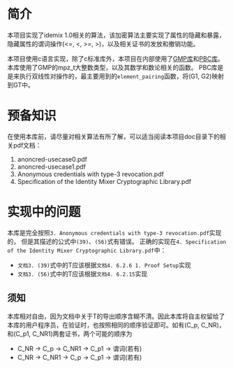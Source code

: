# 简介

本项目实现了idemix 1.0相关的算法，该加密算法主要实现了属性的隐藏和暴露，
隐藏属性的谓词操作(<=, <, >=, >)，以及相关证书的发放和撤销功能。

本项目使用c语言实现，除了c标准库外，本项目在内部使用了[GMP库][GMP]和[PBC库][PBC]。
本库使用了GMP的mpz_t大整数类型，以及其数学和数论相关的函数。
PBC库是是来执行双线性对操作的，最主要用到的`element_pairing`函数，将(G1, G2)映射到GT中。

# 预备知识

在使用本库前，请尽量对相关算法有所了解，可以适当阅读本项目doc目录下的相关pdf文档：

1. anoncred-usecase0.pdf
2. anoncred-usecase1.pdf
3. Anonymous credentials with type-3 revocation.pdf
4. Specification of the Identity Mixer Cryptographic Library.pdf

# 实现中的问题

本库是完全按照`3. Anonymous credentials with type-3 revocation.pdf`实现的，
但是其描述的公式中`(39)`、`(56)`式有错误。
正确的实现在`4. Specification of the Identity Mixer Cryptographic Library.pdf`中：

- `文档3. (39)`式中的T应该根据`文档4. 6.2.6 1. Proof Setup`实现
- `文档3. (56)`式中的T应该根据`文档4. 6.2.15`实现

## 须知

本库相对自由，因为文档中关于T的导出顺序含糊不清。因此本库将自主权留给了本库的用户程序员，在验证时，也按照相同的顺序验证即可。如有(C_p, C_NR)，和(C_p1, C_NR1)两套证书，两个可能的顺序为
- C_NR -> C_p -> C_NR1 -> C_p1 -> 谓词(若有)
- C_NR -> C_NR1 -> C_p -> C_p1 -> 谓词(若有)


[GMP]: https://gmplib.org/
[PBC]: https://crypto.stanford.edu/pbc/
